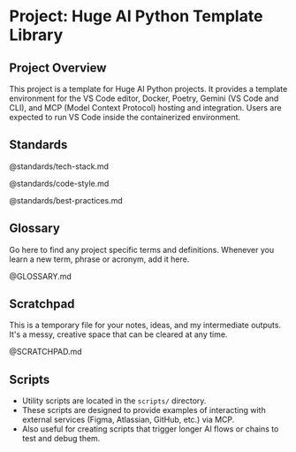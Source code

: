 # Project: Huge AI Python Template Library

## Project Overview

This project is a template for Huge AI Python projects. It provides a template environment for the VS Code editor, Docker, Poetry, Gemini (VS Code and CLI), and MCP (Model Context Protocol) hosting and integration. Users are expected to run VS Code inside the containerized environment.

## Standards

@standards/tech-stack.md

@standards/code-style.md

@standards/best-practices.md

## Glossary

Go here to find any project specific terms and definitions. Whenever you learn a new term, phrase or acronym, add it here.

@GLOSSARY.md

## Scratchpad

This is a temporary file for your notes, ideas, and my intermediate outputs. It's a messy, creative space that can be cleared at any time.

@SCRATCHPAD.md

## Scripts

- Utility scripts are located in the `scripts/` directory.
- These scripts are designed to provide examples of interacting with external services (Figma, Atlassian, GitHub, etc.) via MCP.
- Also useful for creating scripts that trigger longer AI flows or chains to test and debug them.